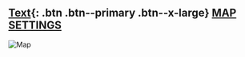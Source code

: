 ## [Text](https://www.google.com/){: .btn .btn--primary .btn--x-large} [MAP](https://www.google.com/) [SETTINGS](https://www.google.com/)
 
 ![Map](https://live.staticflickr.com/31/40919010_157eb18de1_b.jpg)


